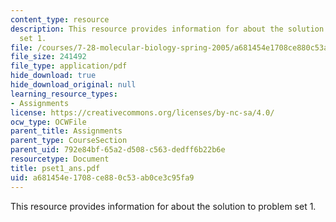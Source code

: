 ```yaml
---
content_type: resource
description: This resource provides information for about the solution to problem
  set 1.
file: /courses/7-28-molecular-biology-spring-2005/a681454e1708ce880c53ab0ce3c95fa9_pset1_ans.pdf
file_size: 241492
file_type: application/pdf
hide_download: true
hide_download_original: null
learning_resource_types:
- Assignments
license: https://creativecommons.org/licenses/by-nc-sa/4.0/
ocw_type: OCWFile
parent_title: Assignments
parent_type: CourseSection
parent_uid: 792e84bf-65a2-d508-c563-dedff6b22b6e
resourcetype: Document
title: pset1_ans.pdf
uid: a681454e-1708-ce88-0c53-ab0ce3c95fa9
---
```

This resource provides information for about the solution to problem set 1.